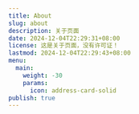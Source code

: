 ```yaml
---
title: About
slug: about
description: 关于页面
date: 2024-12-04T22:29:31+08:00
license: 这是关于页面，没有许可证！
lastmod: 2024-12-04T22:29:43+08:00
menu:
  main:
    weight: -30
    params:
      icon: address-card-solid
publish: true
---
```

